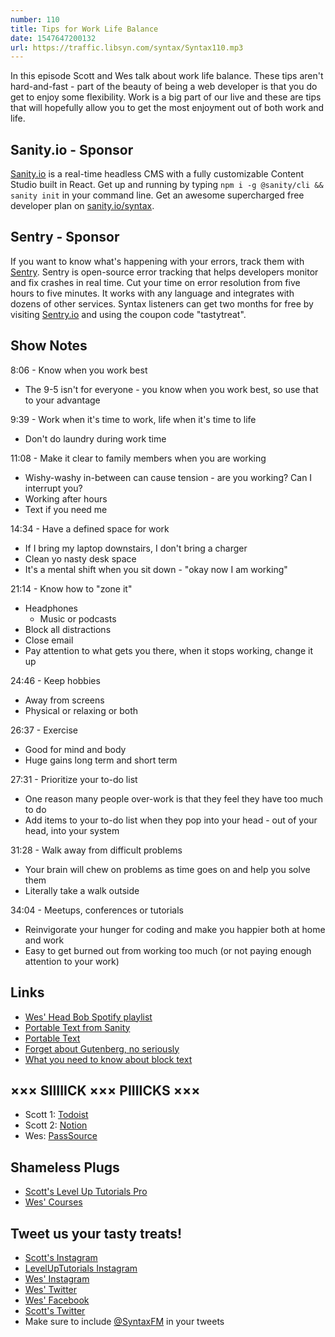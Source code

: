 ```yaml
---
number: 110
title: Tips for Work Life Balance
date: 1547647200132
url: https://traffic.libsyn.com/syntax/Syntax110.mp3
---
```


In this episode Scott and Wes talk about work life balance. These tips aren't hard-and-fast - part of the beauty of being a web developer is that you do get to enjoy some flexibility. Work is a big part of our live and these are tips that will 
hopefully allow you to get the most enjoyment out of both work and life.

## Sanity.io - Sponsor

[Sanity.io](https://www.sanity.io) is a real-time headless CMS with a fully customizable Content Studio built in React. Get up and running by typing `npm i -g @sanity/cli && sanity init` in your command line. Get an awesome supercharged free developer plan on [sanity.io/syntax](https://www.sanity.io/syntax).

## Sentry - Sponsor

If you want to know what's happening with your errors, track them with [Sentry](https://sentry.io/). Sentry is open-source error tracking that helps developers monitor and fix crashes in real time. Cut your time on error resolution from five hours to five minutes. It works with any language and integrates with dozens of other services. Syntax listeners can get two months for free by visiting [Sentry.io](https://sentry.io/) and using the coupon code "tastytreat".

## Show Notes

8:06 - Know when you work best

* The 9-5 isn't for everyone - you know when you work best, so use that to your advantage

9:39 - Work when it's time to work, life when it's time to life

* Don't do laundry during work time

11:08 - Make it clear to family members when you are working

* Wishy-washy in-between can cause tension - are you working? Can I interrupt you?
* Working after hours
* Text if you need me

14:34 - Have a defined space for work

* If I bring my laptop downstairs, I don't bring a charger
* Clean yo nasty desk space
* It's a mental shift when you sit down - "okay now I am working"

21:14 - Know how to "zone it"

* Headphones
    * Music or podcasts
* Block all distractions
* Close email
* Pay attention to what gets you there, when it stops working, change it up

24:46 - Keep hobbies

* Away from screens
* Physical or relaxing or both

26:37 - Exercise

* Good for mind and body
* Huge gains long term and short term 

27:31 - Prioritize your to-do list

* One reason many people over-work is that they feel they have too much to do
* Add items to your to-do list when they pop into your head - out of your head, into your system

31:28 - Walk away from difficult problems

* Your brain will chew on problems as time goes on and help you solve them
* Literally take a walk outside

34:04 - Meetups, conferences or tutorials

* Reinvigorate your hunger for coding and make you happier both at home and work
* Easy to get burned out from working too much (or not paying enough attention to your work)

## Links
* [Wes' Head Bob Spotify playlist](https://open.spotify.com/user/wes.bos/playlist/4sFWRZDOmCiR7abKNRmWjr?si=rxXYtC43Q12xS-SEU8w0Yw)
* [Portable Text from Sanity](https://www.sanity.io/blog/introducing-the-new-editor-for-portable-text)
* [Portable Text](https://portabletext.org/)
* [Forget about Gutenberg, no seriously](https://www.sanity.io/blog/creating-custom-content-blocks-gutenberg-vs-sanity)
* [What you need to know about block text](https://www.sanity.io/docs/what-you-need-to-know-about-block-text/presenting-block-text#serialization-tooling)

## ××× SIIIIICK ××× PIIIICKS ×××

* Scott 1: [Todoist](https://todoist.com/)
* Scott 2: [Notion](https://www.notion.so)
* Wes: [PassSource](https://www.passsource.com/)

## Shameless Plugs

* [Scott's Level Up Tutorials Pro](https://LevelUpTutorials.com/pro)
* [Wes' Courses](https://www.wesbos.com/courses)

## Tweet us your tasty treats!

* [Scott's Instagram](https://www.instagram.com/stolinski/)
* [LevelUpTutorials Instagram](https://www.instagram.com/LevelUpTutorials/)
* [Wes' Instagram](https://www.instagram.com/wesbos/)
* [Wes' Twitter](https://twitter.com/wesbos)
* [Wes' Facebook](https://www.facebook.com/wesbos.developer)
* [Scott's Twitter](https://twitter.com/stolinski)
* Make sure to include [@SyntaxFM](https://twitter.com/SyntaxFM) in your tweets
